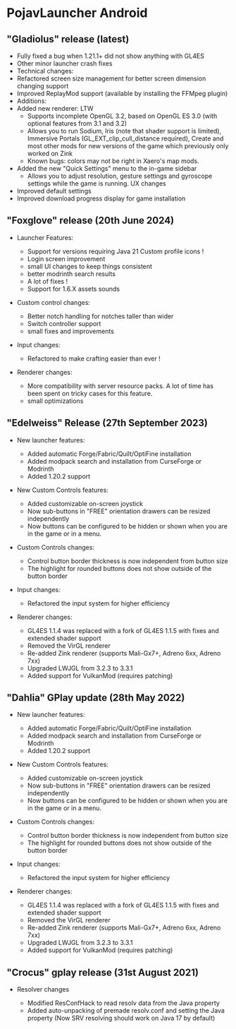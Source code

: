 # PojavLauncher Android

## "Gladiolus" release (latest)


- Fully fixed a bug when 1.21.1+ did not show anything with GL4ES
- Other minor launcher crash fixes
- Technical changes:
- Refactored screen size management for better screen dimension changing support
- Improved ReplayMod support (available by installing the FFMpeg plugin)
- Additions:
- Added new renderer: LTW
   - Supports incomplete OpenGL 3.2, based on OpenGL ES 3.0 (with optional features from 3.1 and 3.2)
   - Allows you to run Sodium, Iris (note that shader support is limited), Immersive Portals (GL_EXT_clip_cull_distance required), Create and most other mods for new versions of the game which previously only worked on Zink
   - Known bugs: colors may not be right in Xaero's map mods.
- Added the new "Quick Settings" menu to the in-game sidebar
   - Allows you to adjust resolution, gesture settings and gyroscope settings while the game is running.
UX changes
- Improved default settings
- Improved download progress display for game installation



## "Foxglove" release (20th June 2024)


- Launcher Features:
  - Support for versions requiring Java 21
Custom profile icons !
  - Login screen improvement
  - small UI changes to keep things consistent
  - better modrinth search results
  - A lot of fixes !
  - Support for 1.6.X assets sounds

- Custom control changes:
  - Better notch handling for notches taller than wider
  - Switch controller support
  - small fixes and improvements

- Input changes:
  - Refactored to make crafting easier than ever !

- Renderer changes:
  - More compatibility with server resource packs. A lot of time has been spent on tricky cases for this feature.
  - small optimizations



## "Edelweiss" Release (27th September 2023)


- New launcher features: 
   - Added automatic Forge/Fabric/Quilt/OptiFine installation
   - Added modpack search and installation from CurseForge or Modrinth
   - Added 1.20.2 support

- New Custom Controls features:
   - Added customizable on-screen joystick
   - Now sub-buttons in "FREE" orientation drawers can be resized independently
   - Now buttons can be configured to be hidden or shown when you are in the game or in a menu.

- Custom Controls changes:  
   - Control button border thickness is now independent from button size
   - The highlight for rounded buttons does not show outside of the button border

- Input changes:
   - Refactored the input system for higher efficiency
 
- Renderer changes: 
   - GL4ES 1.1.4 was replaced with a fork of GL4ES 1.1.5 with fixes and extended shader support
   - Removed the VirGL renderer
   - Re-added Zink renderer (supports Mali-Gx7+, Adreno 6xx, Adreno 7xx)
   - Upgraded LWJGL from 3.2.3 to 3.3.1
   - Added support for VulkanMod (requires patching)



## "Dahlia" GPlay update (28th May 2022)


- New launcher features:
   - Added automatic Forge/Fabric/Quilt/OptiFine installation
   - Added modpack search and installation from CurseForge or Modrinth
   - Added 1.20.2 support
     
- New Custom Controls features:   
   - Added customizable on-screen joystick
   - Now sub-buttons in "FREE" orientation drawers can be resized independently
   - Now buttons can be configured to be hidden or shown when you are in the game or in a menu.
     
- Custom Controls changes:
   - Control button border thickness is now independent from button size
   - The highlight for rounded buttons does not show outside of the button border
 
- Input changes:
   - Refactored the input system for higher efficiency

- Renderer changes: 
   - GL4ES 1.1.4 was replaced with a fork of GL4ES 1.1.5 with fixes and extended shader support
   - Removed the VirGL renderer
   - Re-added Zink renderer (supports Mali-Gx7+, Adreno 6xx, Adreno 7xx)
   - Upgraded LWJGL from 3.2.3 to 3.3.1
   - Added support for VulkanMod (requires patching)



## "Crocus" gplay release (31st August 2021)


- Resolver changes

  - Modified ResConfHack to read resolv data from the Java property
  - Added auto-unpacking of premade resolv.conf and setting the Java property
(Now SRV resolving should work on Java 17 by default)
